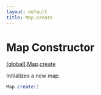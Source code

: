 ```yaml
---
layout: default
title: Map.create
---
```


# Map Constructor

[\[global\]]({{site.baseurl}}/docs/).[Map]({{site.baseurl}}/docs/Map/).[create]({{site.baseurl}}/docs/Map/create/)

Initializes a new map.

```cs
Map.create()
```
